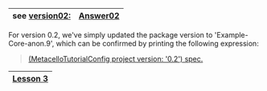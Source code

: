 |see [version02:](Version02.md)|[Answer02](Answer02.md)|
|:-----------------------------|:----------------------|

For version 0.2, we've simply updated the package version to 'Example-Core-anon.9', which
can be confirmed by printing the following expression:

> [(MetacelloTutorialConfig project version: '0.2') spec.](Answer02.md)

|[Lesson 3](Lesson03.md)|
|:----------------------|